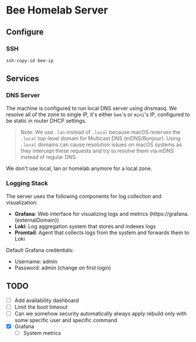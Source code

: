 # Bee Homelab Server

## Configure

### SSH

```console
ssh-copy-id bee-ip
```

## Services

### DNS Server

The machine is configured to run local DNS server using dnsmasq. We resolve all
of the zone to single IP, it's either `bee`'s or `mini`'s IP, configured to be
static in router DHCP settings.

> Note: We use `.lan` instead of `.local` because macOS reserves the `.local`
> top-level domain for Multicast DNS (mDNS/Bonjour). Using `.local` domains can
> cause resolution issues on macOS systems as they intercept these requests and
> try to resolve them via mDNS instead of regular DNS.

We don't use local, lan or homelab anymore for a local zone.

### Logging Stack

The server uses the following components for log collection and visualization:

- **Grafana**: Web interface for visualizing logs and metrics (https://grafana.{externalDomain})
- **Loki**: Log aggregation system that stores and indexes logs
- **Promtail**: Agent that collects logs from the system and forwards them to Loki

Default Grafana credentials:
- Username: admin
- Password: admin (change on first login)

## TODO

- [ ] Add availability dashboard
- [ ] Limit the boot timeout
- [ ] Can we somehow security automatically always apply rebuild only with some
      specific user and specific command
- [x] Grafana
  - [ ] System metrics
